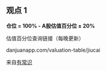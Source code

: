 ## 观点 1



**仓位 = 100% - A股估值百分位 ± 20%**



估值百分位查询链接（每晚更新）

danjuanapp.com/valuation-table/jiucai



来自[有常识](https://mp.weixin.qq.com/s/PH6g2Tj_YdejLRqS9F9iFg)

